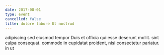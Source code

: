 ```yaml
---
date: 2017-08-01
type: event
cancelled: false
title: dolore labore Ut nostrud
---
```

adipiscing sed eiusmod tempor Duis et officia qui esse deserunt mollit. sint culpa consequat. commodo in cupidatat proident, nisi consectetur pariatur. in ut